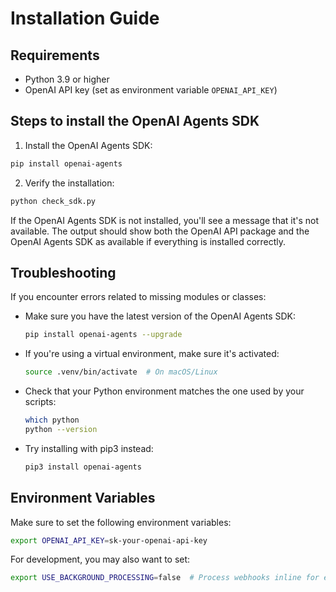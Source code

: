 # Installation Guide

## Requirements

- Python 3.9 or higher
- OpenAI API key (set as environment variable `OPENAI_API_KEY`)

## Steps to install the OpenAI Agents SDK

1. Install the OpenAI Agents SDK:

```bash
pip install openai-agents
```

2. Verify the installation:

```bash
python check_sdk.py
```

If the OpenAI Agents SDK is not installed, you'll see a message that it's not available. The output should show both the OpenAI API package and the OpenAI Agents SDK as available if everything is installed correctly.

## Troubleshooting

If you encounter errors related to missing modules or classes:

- Make sure you have the latest version of the OpenAI Agents SDK:
  ```bash
  pip install openai-agents --upgrade
  ```

- If you're using a virtual environment, make sure it's activated:
  ```bash
  source .venv/bin/activate  # On macOS/Linux
  ```

- Check that your Python environment matches the one used by your scripts:
  ```bash
  which python
  python --version
  ```

- Try installing with pip3 instead:
  ```bash
  pip3 install openai-agents
  ```

## Environment Variables

Make sure to set the following environment variables:

```bash
export OPENAI_API_KEY=sk-your-openai-api-key
```

For development, you may also want to set:

```bash
export USE_BACKGROUND_PROCESSING=false  # Process webhooks inline for easier debugging
```
